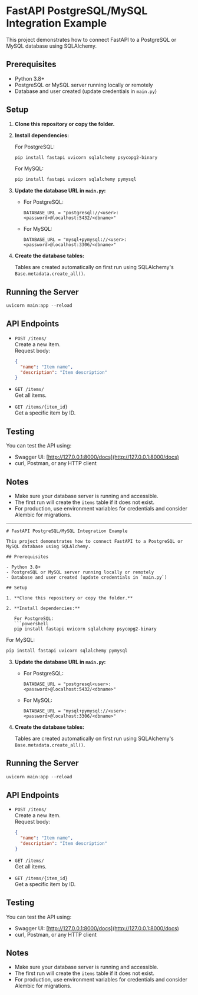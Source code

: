 # FastAPI PostgreSQL/MySQL Integration Example

This project demonstrates how to connect FastAPI to a PostgreSQL or MySQL database using SQLAlchemy.

## Prerequisites

- Python 3.8+
- PostgreSQL or MySQL server running locally or remotely
- Database and user created (update credentials in `main.py`)

## Setup

1. **Clone this repository or copy the folder.**

2. **Install dependencies:**

   For PostgreSQL:
   ```powershell
   pip install fastapi uvicorn sqlalchemy psycopg2-binary
   ```

   For MySQL:
   ```powershell
   pip install fastapi uvicorn sqlalchemy pymysql
   ```

3. **Update the database URL in `main.py`:**

   - For PostgreSQL:
     ```
     DATABASE_URL = "postgresql://<user>:<password>@localhost:5432/<dbname>"
     ```
   - For MySQL:
     ```
     DATABASE_URL = "mysql+pymysql://<user>:<password>@localhost:3306/<dbname>"
     ```

4. **Create the database tables:**

   Tables are created automatically on first run using SQLAlchemy's `Base.metadata.create_all()`.

## Running the Server

```powershell
uvicorn main:app --reload
```

## API Endpoints

- `POST /items/`  
  Create a new item.  
  Request body:  
  ```json
  {
    "name": "Item name",
    "description": "Item description"
  }
  ```

- `GET /items/`  
  Get all items.

- `GET /items/{item_id}`  
  Get a specific item by ID.

## Testing

You can test the API using:
- Swagger UI: [http://127.0.0.1:8000/docs](http://127.0.0.1:8000/docs)
- curl, Postman, or any HTTP client

## Notes

- Make sure your database server is running and accessible.
- The first run will create the `items` table if it does not exist.
- For production, use environment variables for credentials and consider Alembic for migrations.

---
```# filepath: c:\Users\Suraj\Desktop\GreenWorkSpace1\A2JulyWorkSpace\PythonAllCodes-main\FastAPI\25_postgresql_mysql_integration\README.md
# FastAPI PostgreSQL/MySQL Integration Example

This project demonstrates how to connect FastAPI to a PostgreSQL or MySQL database using SQLAlchemy.

## Prerequisites

- Python 3.8+
- PostgreSQL or MySQL server running locally or remotely
- Database and user created (update credentials in `main.py`)

## Setup

1. **Clone this repository or copy the folder.**

2. **Install dependencies:**

   For PostgreSQL:
   ```powershell
   pip install fastapi uvicorn sqlalchemy psycopg2-binary
   ```

   For MySQL:
   ```powershell
   pip install fastapi uvicorn sqlalchemy pymysql
   ```

3. **Update the database URL in `main.py`:**

   - For PostgreSQL:
     ```
     DATABASE_URL = "postgresql<user>:<password>@localhost:5432/<dbname>"
     ```
   - For MySQL:
     ```
     DATABASE_URL = "mysql+pymysql://<user>:<password>@localhost:3306/<dbname>"
     ```

4. **Create the database tables:**

   Tables are created automatically on first run using SQLAlchemy's `Base.metadata.create_all()`.

## Running the Server

```powershell
uvicorn main:app --reload
```

## API Endpoints

- `POST /items/`  
  Create a new item.  
  Request body:  
  ```json
  {
    "name": "Item name",
    "description": "Item description"
  }
  ```

- `GET /items/`  
  Get all items.

- `GET /items/{item_id}`  
  Get a specific item by ID.

## Testing

You can test the API using:
- Swagger UI: [http://127.0.0.1:8000/docs](http://127.0.0.1:8000/docs)
- curl, Postman, or any HTTP client

## Notes

- Make sure your database server is running and accessible.
- The first run will create the `items` table if it does not exist.
- For production, use environment variables for credentials and consider Alembic for migrations.